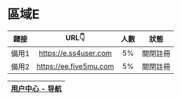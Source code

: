 # 區域E

| 鏈接 | URL👇 | 人數 | 狀態 |
| :----: | :----: | :----: | :----: |
| 備用1 | https://e.ss4user.com | 5% | 關閉註冊 | 
| 備用2 | https://ee.five5mu.com | 5% | 關閉註冊 | 

| [用户中心 - 导航](https://five5mu.gitbook.io/tutorial/)  |
| :----: |

